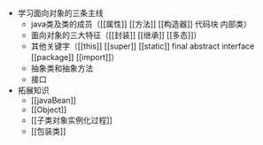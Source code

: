 - 学习面向对象的三条主线
	- java类及类的成员（[[属性]] [[方法]] [[构造器]] 代码块 内部类）
	- 面向对象的三大特征（[[封装]] [[继承]] [[多态]]）
	- 其他关键字（[[this]] [[super]] [[static]] final abstract interface [[package]] [[import]]）
	- 抽象类和抽象方法
	- 接口
- 拓展知识
	- [[javaBean]]
	- [[Object]]
	- [[子类对象实例化过程]]
	- [[包装类]]

